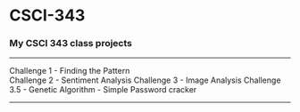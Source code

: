 # CSCI-343
### My CSCI 343 class projects
---------------------------------------------------------------

Challenge 1   - Finding the Pattern <br />
Challenge 2   - Sentiment Analysis
Challenge 3   - Image Analysis
Challenge 3.5 - Genetic Algorithm - Simple Password cracker

----------------------------------------------------------------
